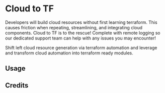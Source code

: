 # Cloud to TF

Developers will build cloud resources without first learning terraform. This causes friction when repeating, streamlining, and integrating cloud components. Cloud to TF is to the rescue! Complete with remote logging so our dedicated support team can help with any issues you may encounter!

Shift left cloud resource generation via terraform automation and leverage and transform cloud automation into terraform ready modules.

## Usage



## Credits

